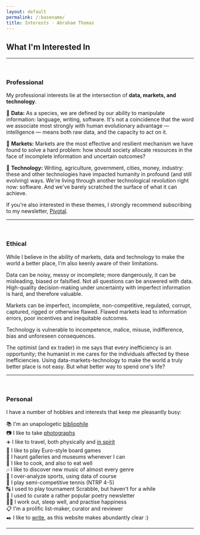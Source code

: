 ```yaml
---
layout: default
permalink: /:basename/
title: Interests · Abraham Thomas
---
```


## What I'm Interested In

----

<br/> 

### Professional 

My professional interests lie at the intersection of **data, markets, and technology**.

📀 **Data:** As a species, we are defined by our ability to manipulate information: language, writing, software. It's not a coincidence that the word we associate most strongly with human evolutionary advantage — intelligence — means both raw data, and the capacity to act on it.

🏪 **Markets:** Markets are the most effective and resilient mechanism we have found to solve a hard problem: how should society allocate resources in the face of incomplete information and uncertain outcomes?

📡 **Technology:** Writing, agriculture, government, cities, money, industry: these and other technologies have impacted humanity in profound (and still evolving) ways. We're living through another technological revolution right now: software. And we've barely scratched the surface of what it can achieve.

If you're also interested in these themes, I strongly recommend subscribing to my newsletter, [Pivotal](https://pivotal.substack.com/about).

----

<br/>

### Ethical

While I believe in the ability of markets, data and technology to make the world a better place, I'm also keenly aware of their limitations. 

Data can be noisy, messy or incomplete; more dangerously, it can be misleading, biased or falsified.  Not all questions can be answered with data.  High-quality decision-making under uncertainty with imperfect information is hard, and therefore valuable.

Markets can be imperfect, incomplete, non-competitive, regulated, corrupt, captured, rigged or otherwise flawed.  Flawed markets lead to information errors, poor incentives and inequitable outcomes.  

Technology is vulnerable to incompetence, malice, misuse, indifference, bias and unforeseen consequences.

The optimist (and ex trader) in me says that every inefficiency is an opportunity; the humanist in me cares for the individuals affected by these inefficiencies.  Using data-markets-technology to make the world a truly better place is not easy.  But what better way to spend one's life?

----

<br/>

### Personal

I have a number of hobbies and interests that keep me pleasantly busy:

📚 I'm an unapologetic [bibliophile](/library)  
📷 I like to take [photographs](/gallery)  
✈️ I like to travel, both physically and [in spirit](/library/#travel-adventure--exploration)    
🎲 I like to play Euro-style board games  
🎨 I haunt galleries and museums whenever I can  
🍱 I like to cook, and also to eat well  
🎶 I like to discover new music of almost every genre  
🏅 I over-analyze sports, using data of course  
🎾 I play semi-competitive tennis (NTRP 4-5)  
🔠 I used to play tournament Scrabble, but haven't for a while   
🌸 I used to curate a rather popular poetry newsletter  
🏋🏾 I work out, sleep well, and practise happiness  
📋 I'm a prolific list-maker, curator and reviewer  
✒️ I like to [write](/writing), as this website makes abundantly clear :)   


----

<br/>

